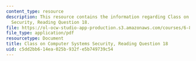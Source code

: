 ```yaml
---
content_type: resource
description: This resource contains the information regarding Class on Computer Systems
  Security, Reading Question 18.
file: https://ol-ocw-studio-app-production.s3.amazonaws.com/courses/6-858-computer-systems-security-fall-2014/c5dd2bb614ea025b932fe5b749739c54_MIT6_858F14_Reading18.pdf
file_type: application/pdf
resourcetype: Document
title: Class on Computer Systems Security, Reading Question 18
uid: c5dd2bb6-14ea-025b-932f-e5b749739c54
---
```

